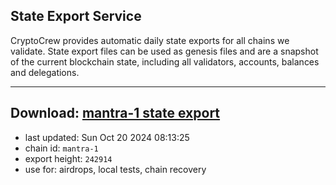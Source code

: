 ## State Export Service
CryptoCrew provides automatic daily state exports for all chains we validate. State export files can be used as genesis files and are a snapshot of the current blockchain state, including all validators, accounts, balances and delegations.

---
**Download: [mantra-1 state export](https://dl-eu2.ccvalidators.com/SERVICE/mantrachain/mantra-1_export_242914.json)**
---

- last updated: Sun Oct 20 2024 08:13:25
- chain id: `mantra-1`
- export height: `242914`
- use for: airdrops, local tests, chain recovery
